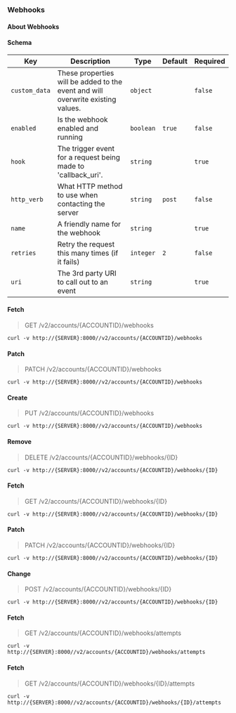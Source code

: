 ### Webhooks

#### About Webhooks

#### Schema

Key | Description | Type | Default | Required
--- | ----------- | ---- | ------- | --------
`custom_data` | These properties will be added to the event and will overwrite existing values. | `object` |   | `false`
`enabled` | Is the webhook enabled and running | `boolean` | `true` | `false`
`hook` | The trigger event for a request being made to 'callback_uri'. | `string` |   | `true`
`http_verb` | What HTTP method to use when contacting the server | `string` | `post` | `false`
`name` | A friendly name for the webhook | `string` |   | `true`
`retries` | Retry the request this many times (if it fails) | `integer` | `2` | `false`
`uri` | The 3rd party URI to call out to an event | `string` |   | `true`


#### Fetch

> GET /v2/accounts/{ACCOUNTID}/webhooks

```curl
curl -v http://{SERVER}:8000//v2/accounts/{ACCOUNTID}/webhooks
```

#### Patch

> PATCH /v2/accounts/{ACCOUNTID}/webhooks

```curl
curl -v http://{SERVER}:8000//v2/accounts/{ACCOUNTID}/webhooks
```

#### Create

> PUT /v2/accounts/{ACCOUNTID}/webhooks

```curl
curl -v http://{SERVER}:8000//v2/accounts/{ACCOUNTID}/webhooks
```

#### Remove

> DELETE /v2/accounts/{ACCOUNTID}/webhooks/{ID}

```curl
curl -v http://{SERVER}:8000//v2/accounts/{ACCOUNTID}/webhooks/{ID}
```

#### Fetch

> GET /v2/accounts/{ACCOUNTID}/webhooks/{ID}

```curl
curl -v http://{SERVER}:8000//v2/accounts/{ACCOUNTID}/webhooks/{ID}
```

#### Patch

> PATCH /v2/accounts/{ACCOUNTID}/webhooks/{ID}

```curl
curl -v http://{SERVER}:8000//v2/accounts/{ACCOUNTID}/webhooks/{ID}
```

#### Change

> POST /v2/accounts/{ACCOUNTID}/webhooks/{ID}

```curl
curl -v http://{SERVER}:8000//v2/accounts/{ACCOUNTID}/webhooks/{ID}
```

#### Fetch

> GET /v2/accounts/{ACCOUNTID}/webhooks/attempts

```curl
curl -v http://{SERVER}:8000//v2/accounts/{ACCOUNTID}/webhooks/attempts
```

#### Fetch

> GET /v2/accounts/{ACCOUNTID}/webhooks/{ID}/attempts

```curl
curl -v http://{SERVER}:8000//v2/accounts/{ACCOUNTID}/webhooks/{ID}/attempts
```

